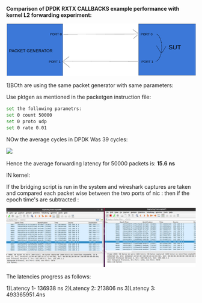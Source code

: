 **Comparison of DPDK RXTX CALLBACKS example performance with kernel  L2 forwarding experiment:**


<img src="Media/ROUNDTRIP.png" width="auto"> 



1)BOth are using the same packet generator with same parameters:

Use pktgen as mentioned in the packetgen instruction file:
```bash
set the following parametrs:
set 0 count 50000
set 0 proto udp
set 0 rate 0.01
```

NOw the average cycles in DPDK Was 39 cycles:


<img src="Media/  RXTXcallbackcycles.png" width="auto"> 

Hence the average forwarding latency for 50000 packets is:
**15.6 ns**

IN kernel:

If the bridging script is run in the system and wireshark captures are taken and compared each packet wise between the two ports of nic :
then if the epoch time's are subtracted :

<img src="Media/wireshark.png" width="auto"> 

The latencies progress as follows:

1)Latency 1- 136938 ns
2)Latency 2: 213806 ns
3)Latency 3: 493365951.4ns
